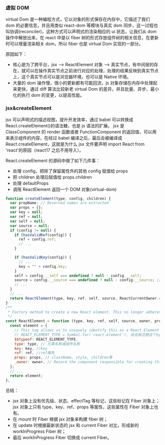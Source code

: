 ### 虚拟 DOM

virtual Dom 是一种编程方式，它以对象的形式保存在内存中，它描述了我们 dom 的必要信息，并且用类似 react-dom 等模块与真实 dom 同步，这一过程也叫协调(reconciler)，这种方式可以声明式的渲染相应的 ui 状态，让我们从 dom 操作中解放出来，在 react 中是以 fiber 树的形式存放组件树的相关信息，在更新时可以增量渲染相关 dom，所以 fiber 也是 virtual Dom 实现的一部分。

原因如下：

- 核心是为了跨平台，jsx --> ReactElement 对象 --> 真实节点，有中间层的存在，就可以在操作真实节点之前进行对应的处理，处理的结果反映到真实节点上，这个真实节点可以是浏览器环境，也可以是 Native 环境。
- 大量的 dom 操作慢，很小的更新都有可能回流，js 对象存储在内存中处理起来更快，通过 diff 算法比较新老 virtual Dom 的差异，并且批量、异步、最小化的执行 dom 的变更，以提高性能。

### jsx&createElement

jsx 可以声明式的描述视图，提升开发效率，通过 babel 可以转换成 React.createElement()的语法糖，也是 js 语法的扩展。
jsx 是 ClassComponent 的 render 函数或者 FunctionComponent 的返回值，可以用来表示组件的内容，在经过 babel 编译之后，最后会被编译成 React.createElement，这就是为什么 jsx 文件要声明 import React from 'react'的原因（react17 之后不用导入）。

​React.createElement 的源码中做了如下几件事：

- 处理 config，把除了保留属性外的其他 config 赋值给 props
- 把 children 处理后赋值给 props.children
- 处理 defaultProps
- 调用 ReactElement 返回一个 DOM 对象(virtual-dom)

```javascript
function createElement(type, config, children) {
  var propName; // Reserved names are extracted
  var props = {};
  var key = null;
  var ref = null;
  var self = null;
  var source = null;
  if (config != null) {
    if (hasValidRef(config)) {
      ref = config.ref;
      // ...
    }

    if (hasValidKey(config)) {
      // ...
      key = "" + config.key;
    }
    self = config.__self === undefined ? null : config.__self;
    source = config.__source === undefined ? null : config.__source; // Remaining properties are added to a new props object
    // ...
  }
  // ...
  return ReactElement(type, key, ref, self, source, ReactCurrentOwner.current, props);
}
/**
 * Factory method to create a new React element. This no longer adheres to the class pattern, so do not use new to call it. Also, instanceof check will not work. Instead test $$typeof field against Symbol.for('react.element') to check if something is a React Element.
 */
const ReactElement = function (type, key, ref, self, source, owner, props) {
  const element = {
    // This tag allows us to uniquely identify this as a React Element
    // REACT_ELEMENT_TYPE = Symbol.for('react.element'), 会全局注册这个Symbol, 已经注册就直接返回
    $$typeof: REACT_ELEMENT_TYPE,
    type: type, // 元素名称或组件名称
    key: key, //key
    ref: ref, //ref属性
    props: props, // className, style, children等
    _owner: owner, // Record the component responsible for creating this element.
  };
  // ...
  return element;
};
```

总结：

- jsx 对象上没有优先级、状态、effectTag 等标记，这些标记在 Fiber 对象上；jsx 对象上只有 type、key、ref、props 等属性，这些属性在 Fiber 对象上也有。
- 在 mount 时 Fiber 根据 jsx 对象来构建 fiber 树；
- 在 update 时根据最新状态的 jsx 和 current Fiber 对比，形成新的 workInProgress Fiber 树；
- 最后 workInProgress Fiber 切换成 current Fiber。
